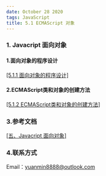 ```yaml
---
date: October 28 2020
tags: JavaScript
title: 5.1 ECMAScript 对象
---
```

### 1. Javacript 面向对象

#### 1.面向对象的程序设计

[[5.1.1 面向对象的程序设计]](https://web-dolphin.github.io/2020/11/11/JavaScript/Tags/%E4%BA%94%E3%80%81Javacript%20%E9%9D%A2%E5%90%91%E5%AF%B9%E8%B1%A1/Tags/1.%20%E5%AF%B9%E8%B1%A1/5.1.1%20%E9%9D%A2%E5%90%91%E5%AF%B9%E8%B1%A1%E7%9A%84%E7%A8%8B%E5%BA%8F%E8%AE%BE%E8%AE%A1/)

#### 2.ECMAScript类和对象的创建方法

[[5.1.2 ECMAScript类和对象的创建方法]](https://web-dolphin.github.io/2020/11/11/JavaScript/Tags/%E4%BA%94%E3%80%81Javacript%20%E9%9D%A2%E5%90%91%E5%AF%B9%E8%B1%A1/Tags/1.%20%E5%AF%B9%E8%B1%A1/5.1.2%20ECMAScript%E7%B1%BB%E5%92%8C%E5%AF%B9%E8%B1%A1%E7%9A%84%E5%88%9B%E5%BB%BA%E6%96%B9%E6%B3%95/)

### 3.参考文档

[[五、Javacript 面向对象]](https://web-dolphin.github.io/2020/10/28/JavaScript/Tutorial/%E4%BA%94%E3%80%81Javacript%20%E9%9D%A2%E5%90%91%E5%AF%B9%E8%B1%A1/)

### 4.联系方式

Email：yuanmin8888@outlook.com